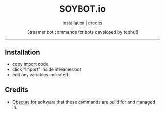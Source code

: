 <h1 align="center">SOYBOT.io</h1>
<p align="center">
  <a href="#installation">installation</a> |
  <a href="#credits">credits</a>
</p>
<p align="center">Streamer.bot commands for bots developed by tophu8</p>

---

## Installation

  - copy import code
  - click "Import" inside Streamer.bot
  - edit any variables indicated

## Credits

- [Obscure](https://github.com/Streamerbot/Streamer.bot) for software that these commands are build for and managed in.
